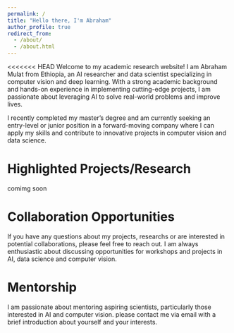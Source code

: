 ```yaml
---
permalink: /
title: "Hello there, I'm Abraham"
author_profile: true
redirect_from: 
  - /about/
  - /about.html
---
```


<<<<<<< HEAD
Welcome to my academic research website! I am Abraham Mulat from Ethiopia, an AI researcher and data scientist specializing in computer vision and deep learning. With a strong academic background and hands-on experience in implementing cutting-edge projects, I am passionate about leveraging AI to solve real-world problems and improve lives.

I recently completed my master’s degree and am currently seeking an entry-level or junior position in a forward-moving company where I can apply my skills and contribute to innovative projects in computer vision and data science.

Highlighted Projects/Research
======
comimg soon



Collaboration Opportunities
======
If you have any questions about my projects, researchs or are interested in potential collaborations, please feel free to reach out. I am always enthusiastic about discussing opportunities for workshops and projects in AI, data science and computer vision.

Mentorship
======
I am passionate about mentoring aspiring scientists, particularly those interested in AI and computer vision. please contact me via email with a brief introduction about yourself and your interests.

